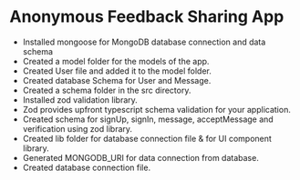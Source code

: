 # Anonymous Feedback Sharing App

- Installed mongoose for MongoDB database connection and data schema
- Created a model folder for the models of the app.
- Created User file and added it to the model folder.
- Created database Schema for User and Message.
- Created a schema folder in the src directory.
- Installed zod validation library.
- Zod provides upfront typescript schema validation for your application.
- Created schema for signUp, signIn, message, acceptMessage and verification using zod library.
- Created lib folder for database connection file & for UI component library.
- Generated MONGODB_URI for data connection from database.
- Created database connection file.
